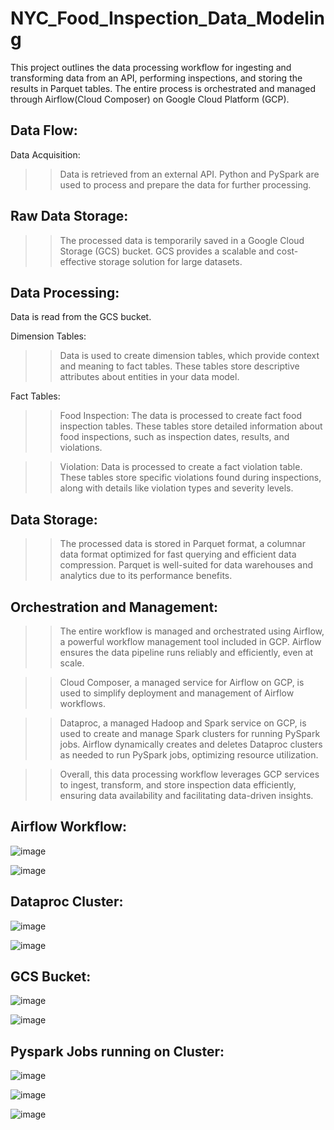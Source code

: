 # NYC_Food_Inspection_Data_Modeling

This project outlines the data processing workflow for ingesting and transforming data from an API, performing inspections, and storing the results in Parquet tables. The entire process is orchestrated and managed through Airflow(Cloud Composer) on Google Cloud Platform (GCP).

## Data Flow:

Data Acquisition:
  >> Data is retrieved from an external API.
  >> Python and PySpark are used to process and prepare the data for further processing.
  
## Raw Data Storage:
  >> The processed data is temporarily saved in a Google Cloud Storage (GCS) bucket.
  >> GCS provides a scalable and cost-effective storage solution for large datasets.

## Data Processing:
  Data is read from the GCS bucket.

  Dimension Tables:
  >> Data is used to create dimension tables, which provide context and meaning to fact tables. These tables store descriptive attributes about entities in your data model.
  
  Fact Tables:
  >> Food Inspection: The data is processed to create fact food inspection tables. These tables store detailed information about food inspections, such as inspection dates, results, and violations.

  >> Violation: Data is processed to create a fact violation table. These tables store specific violations found during inspections, along with details like violation types and severity levels.

## Data Storage:
  >> The processed data is stored in Parquet format, a columnar data format optimized for fast querying and efficient data compression. Parquet is well-suited for data warehouses and analytics due to its performance benefits.
  
## Orchestration and Management:
  >> The entire workflow is managed and orchestrated using Airflow, a powerful workflow management tool included in GCP. Airflow ensures the data pipeline runs reliably and efficiently, even at scale.

  >> Cloud Composer, a managed service for Airflow on GCP, is used to simplify deployment and management of Airflow workflows.

  >> Dataproc, a managed Hadoop and Spark service on GCP, is used to create and manage Spark clusters for running PySpark jobs. Airflow dynamically creates and deletes Dataproc clusters as needed to run PySpark jobs, optimizing resource utilization.

  >> Overall, this data processing workflow leverages GCP services to ingest, transform, and store inspection data efficiently, ensuring data availability and facilitating data-driven insights.

## Airflow Workflow:
![image](https://github.com/girish-Pillai/NYC_Food_Inspection_Data_Modeling/assets/98634040/80d9da14-059e-4f05-b5ec-960b057b903e)

![image](https://github.com/girish-Pillai/NYC_Food_Inspection_Data_Modeling/assets/98634040/6cd42b1e-d7ab-4e8e-b3c9-7dbdff10b99a)

## Dataproc Cluster:
![image](https://github.com/girish-Pillai/NYC_Food_Inspection_Data_Modeling/assets/98634040/768f67a9-c8d4-4c86-9acc-9d6f2b8f0ae3)

![image](https://github.com/girish-Pillai/NYC_Food_Inspection_Data_Modeling/assets/98634040/5c029c7d-a5f2-4b8d-80d9-e6b8a0d1dc4a)

## GCS Bucket:
![image](https://github.com/girish-Pillai/NYC_Food_Inspection_Data_Modeling/assets/98634040/6e2029ef-3a1b-4d03-be49-9e0651ac0211)

![image](https://github.com/girish-Pillai/NYC_Food_Inspection_Data_Modeling/assets/98634040/6d90ae6f-072a-42ce-8452-9214b0783b1a)

## Pyspark Jobs running on Cluster:
![image](https://github.com/girish-Pillai/NYC_Food_Inspection_Data_Modeling/assets/98634040/36042146-8948-4a40-847b-db8b99f134de)

![image](https://github.com/girish-Pillai/NYC_Food_Inspection_Data_Modeling/assets/98634040/539d2172-9469-416b-8586-f35682e64fef)

![image](https://github.com/girish-Pillai/NYC_Food_Inspection_Data_Modeling/assets/98634040/65312ad4-9e6f-4230-9180-05cd99f9057f)


